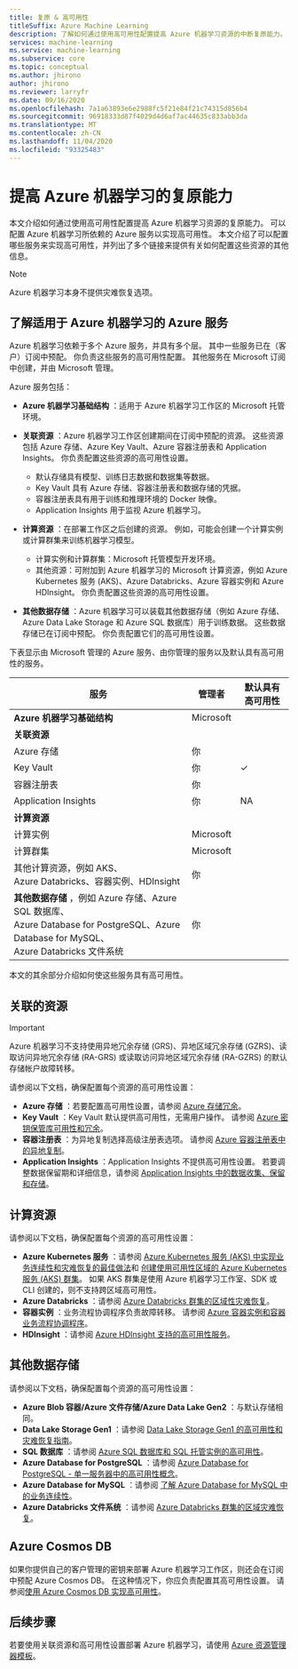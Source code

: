 ```yaml
---
title: 复原 & 高可用性
titleSuffix: Azure Machine Learning
description: 了解如何通过使用高可用性配置提高 Azure 机器学习资源的中断复原能力。
services: machine-learning
ms.service: machine-learning
ms.subservice: core
ms.topic: conceptual
ms.author: jhirono
author: jhirono
ms.reviewer: larryfr
ms.date: 09/16/2020
ms.openlocfilehash: 7a1a63893e6e2988fc5f21e84f21c74315d856b4
ms.sourcegitcommit: 96918333d87f4029d4d6af7ac44635c833abb3da
ms.translationtype: MT
ms.contentlocale: zh-CN
ms.lasthandoff: 11/04/2020
ms.locfileid: "93325483"
---
```

# <a name="increase-azure-machine-learning-resiliency"></a>提高 Azure 机器学习的复原能力



本文介绍如何通过使用高可用性配置提高 Azure 机器学习资源的复原能力。 可以配置 Azure 机器学习所依赖的 Azure 服务以实现高可用性。 本文介绍了可以配置哪些服务来实现高可用性，并列出了多个链接来提供有关如何配置这些资源的其他信息。

> [!NOTE]
> Azure 机器学习本身不提供灾难恢复选项。

## <a name="understand-azure-services-for-azure-machine-learning"></a>了解适用于 Azure 机器学习的 Azure 服务

Azure 机器学习依赖于多个 Azure 服务，并具有多个层。 其中一些服务已在（客户）订阅中预配。 你负责这些服务的高可用性配置。 其他服务在 Microsoft 订阅中创建，并由 Microsoft 管理。 

Azure 服务包括：

* **Azure 机器学习基础结构** ：适用于 Azure 机器学习工作区的 Microsoft 托管环境。

* **关联资源** ：Azure 机器学习工作区创建期间在订阅中预配的资源。 这些资源包括 Azure 存储、Azure Key Vault、Azure 容器注册表和 Application Insights。 你负责配置这些资源的高可用性设置。
  * 默认存储具有模型、训练日志数据和数据集等数据。
  * Key Vault 具有 Azure 存储、容器注册表和数据存储的凭据。
  * 容器注册表具有用于训练和推理环境的 Docker 映像。
  * Application Insights 用于监视 Azure 机器学习。

* **计算资源** ：在部署工作区之后创建的资源。 例如，可能会创建一个计算实例或计算群集来训练机器学习模型。
  * 计算实例和计算群集：Microsoft 托管模型开发环境。
  * 其他资源：可附加到 Azure 机器学习的 Microsoft 计算资源，例如 Azure Kubernetes 服务 (AKS)、Azure Databricks、Azure 容器实例和 Azure HDInsight。 你负责配置这些资源的高可用性设置。

* **其他数据存储** ：Azure 机器学习可以装载其他数据存储（例如 Azure 存储、Azure Data Lake Storage 和 Azure SQL 数据库）用于训练数据。  这些数据存储已在订阅中预配。 你负责配置它们的高可用性设置。

下表显示由 Microsoft 管理的 Azure 服务、由你管理的服务以及默认具有高可用性的服务。

| 服务 | 管理者 | 默认具有高可用性 |
| ----- | ----- | ----- |
| **Azure 机器学习基础结构** | Microsoft | |
| **关联资源** |
| Azure 存储 | 你 | |
| Key Vault | 你 | ✓ |
| 容器注册表 | 你 | |
| Application Insights | 你 | NA |
| **计算资源** |
| 计算实例 | Microsoft |  |
| 计算群集 | Microsoft |  |
| 其他计算资源，例如 AKS、 <br>Azure Databricks、容器实例、HDInsight | 你 |  |
| **其他数据存储** ，例如 Azure 存储、Azure SQL 数据库、<br> Azure Database for PostgreSQL、Azure Database for MySQL、 <br>Azure Databricks 文件系统 | 你 | |

本文的其余部分介绍如何使这些服务具有高可用性。

## <a name="associated-resources"></a>关联的资源

> [!IMPORTANT]
> Azure 机器学习不支持使用异地冗余存储 (GRS)、异地区域冗余存储 (GZRS)、读取访问异地冗余存储 (RA-GRS) 或读取访问异地区域冗余存储 (RA-GZRS) 的默认存储帐户故障转移。

请参阅以下文档，确保配置每个资源的高可用性设置：

* **Azure 存储** ：若要配置高可用性设置，请参阅 [Azure 存储冗余](../storage/common/storage-redundancy.md)。
* **Key Vault** ：Key Vault 默认提供高可用性，无需用户操作。  请参阅 [Azure 密钥保管库可用性和冗余](../key-vault/general/disaster-recovery-guidance.md)。
* **容器注册表** ：为异地复制选择高级注册表选项。 请参阅 [Azure 容器注册表中的异地复制](../container-registry/container-registry-geo-replication.md)。
* **Application Insights** ：Application Insights 不提供高可用性设置。 若要调整数据保留期和详细信息，请参阅 [Application Insights 中的数据收集、保留和存储](../azure-monitor/app/data-retention-privacy.md#how-long-is-the-data-kept)。

## <a name="compute-resources"></a>计算资源

请参阅以下文档，确保配置每个资源的高可用性设置：

* **Azure Kubernetes 服务** ：请参阅 [Azure Kubernetes 服务 (AKS) 中实现业务连续性和灾难恢复的最佳做法](../aks/operator-best-practices-multi-region.md)和 [创建使用可用性区域的 Azure Kubernetes 服务 (AKS) 群集](../aks/availability-zones.md)。 如果 AKS 群集是使用 Azure 机器学习工作室、SDK 或 CLI 创建的，则不支持跨区域高可用性。
* **Azure Databricks** ：请参阅 [Azure Databricks 群集的区域性灾难恢复](/azure/databricks/scenarios/howto-regional-disaster-recovery)。
* **容器实例** ：业务流程协调程序负责故障转移。 请参阅 [Azure 容器实例和容器业务流程协调程序](../container-instances/container-instances-orchestrator-relationship.md)。
* **HDInsight** ：请参阅 [Azure HDInsight 支持的高可用性服务](../hdinsight/hdinsight-high-availability-components.md)。

## <a name="additional-data-stores"></a>其他数据存储

请参阅以下文档，确保配置每个资源的高可用性设置：

* **Azure Blob 容器/Azure 文件存储/Azure Data Lake Gen2** ：与默认存储相同。
* **Data Lake Storage Gen1** ：请参阅 [Data Lake Storage Gen1 的高可用性和灾难恢复指南](../data-lake-store/data-lake-store-disaster-recovery-guidance.md)。
* **SQL 数据库** ：请参阅 [Azure SQL 数据库和 SQL 托管实例的高可用性](../azure-sql/database/high-availability-sla.md)。
* **Azure Database for PostgreSQL** ：请参阅 [Azure Database for PostgreSQL - 单一服务器中的高可用性概念](../postgresql/concepts-high-availability.md)。
* **Azure Database for MySQL** ：请参阅 [了解 Azure Database for MySQL 中的业务连续性](../mysql/concepts-business-continuity.md)。
* **Azure Databricks 文件系统** ：请参阅 [Azure Databricks 群集的区域灾难恢复](/azure/databricks/scenarios/howto-regional-disaster-recovery)。

## <a name="azure-cosmos-db"></a>Azure Cosmos DB

如果你提供自己的客户管理的密钥来部署 Azure 机器学习工作区，则还会在订阅中预配 Azure Cosmos DB。 在这种情况下，你应负责配置其高可用性设置。 请参阅[使用 Azure Cosmos DB 实现高可用性](../cosmos-db/high-availability.md)。

## <a name="next-steps"></a>后续步骤

若要使用关联资源和高可用性设置部署 Azure 机器学习，请使用 [Azure 资源管理器模板](https://github.com/Azure/azure-quickstart-templates/tree/master/201-machine-learning-advanced)。